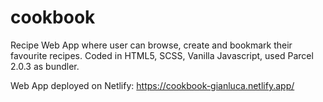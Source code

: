 # cookbook

Recipe Web App where user can browse, create and bookmark their favourite recipes.
Coded in HTML5, SCSS, Vanilla Javascript, used Parcel 2.0.3 as bundler.

Web App deployed on Netlify: https://cookbook-gianluca.netlify.app/
